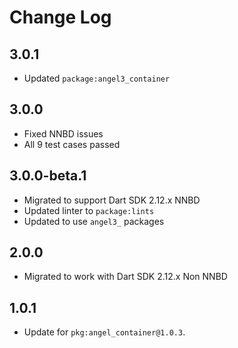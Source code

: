 # Change Log

## 3.0.1

* Updated `package:angel3_container`

## 3.0.0

* Fixed NNBD issues
* All 9 test cases passed

## 3.0.0-beta.1

* Migrated to support Dart SDK 2.12.x NNBD
* Updated linter to `package:lints`
* Updated to use `angel3_` packages

## 2.0.0

* Migrated to work with Dart SDK 2.12.x Non NNBD

## 1.0.1

* Update for `pkg:angel_container@1.0.3`.
